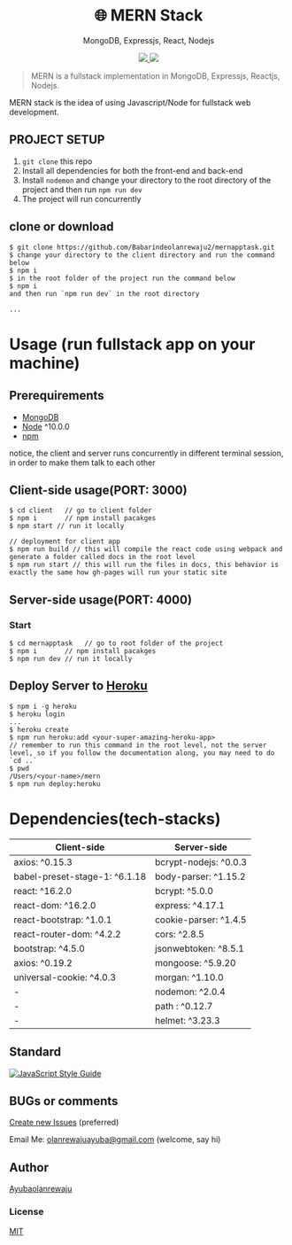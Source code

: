 <h1 align="center">
🌐 MERN Stack
</h1>
<p align="center">
MongoDB, Expressjs, React, Nodejs
</p>

<p align="center">
   <a href="https://travis-ci.com/amazingandyyy/mern">
      <img src="https://travis-ci.com/amazingandyyy/mern.svg?branch=master" />
   </a>
   <a href="https://github.com/amazingandyyy/mern/blob/master/LICENSE">
      <img src="https://img.shields.io/badge/License-MIT-green.svg" />
   </a>
</p>

> MERN is a fullstack implementation in MongoDB, Expressjs, Reactjs, Nodejs.

MERN stack is the idea of using Javascript/Node for fullstack web development.

## PROJECT SETUP

1. `git clone` this repo
2. Install all dependencies for both the front-end and back-end
3. Install `nodemon` and change your directory to the root directory of the project and then run `npm run dev`
4. The project will run concurrently

## clone or download

```terminal
$ git clone https://github.com/Babarindeolanrewaju2/mernapptask.git
$ change your directory to the client directory and run the command below
$ npm i
$ in the root folder of the project run the command below
$ npm i
and then run `npm run dev` in the root directory

...
```

# Usage (run fullstack app on your machine)

## Prerequirements

- [MongoDB](https://gist.github.com/nrollr/9f523ae17ecdbb50311980503409aeb3)
- [Node](https://nodejs.org/en/download/) ^10.0.0
- [npm](https://nodejs.org/en/download/package-manager/)

notice, the client and server runs concurrently in different terminal session, in order to make them talk to each other

## Client-side usage(PORT: 3000)

```terminal
$ cd client   // go to client folder
$ npm i       // npm install pacakges
$ npm start // run it locally

// deployment for client app
$ npm run build // this will compile the react code using webpack and generate a folder called docs in the root level
$ npm run start // this will run the files in docs, this behavior is exactly the same how gh-pages will run your static site
```

## Server-side usage(PORT: 4000)

### Start

```terminal
$ cd mernapptask   // go to root folder of the project
$ npm i       // npm install pacakges
$ npm run dev // run it locally
```

## Deploy Server to [Heroku](https://dashboard.heroku.com/)

```terminal
$ npm i -g heroku
$ heroku login
...
$ heroku create
$ npm run heroku:add <your-super-amazing-heroku-app>
// remember to run this command in the root level, not the server level, so if you follow the documentation along, you may need to do `cd ..`
$ pwd
/Users/<your-name>/mern
$ npm run deploy:heroku
```

# Dependencies(tech-stacks)

| Client-side                   | Server-side           |
| ----------------------------- | --------------------- |
| axios: ^0.15.3                | bcrypt-nodejs: ^0.0.3 |
| babel-preset-stage-1: ^6.1.18 | body-parser: ^1.15.2  |
| react: ^16.2.0                | bcrypt: ^5.0.0        |
| react-dom: ^16.2.0            | express: ^4.17.1      |
| react-bootstrap: ^1.0.1       | cookie-parser: ^1.4.5 |
| react-router-dom: ^4.2.2      | cors: ^2.8.5          |
| bootstrap: ^4.5.0             | jsonwebtoken: ^8.5.1  |
| axios: ^0.19.2                | mongoose: ^5.9.20     |
| universal-cookie: ^4.0.3      | morgan: ^1.10.0       |
| -                             | nodemon: ^2.0.4       |
| -                             | path : ^0.12.7        |
| -                             | helmet: ^3.23.3       |

## Standard

[![JavaScript Style Guide](https://cdn.rawgit.com/standard/standard/master/badge.svg)](https://github.com/standard/standard)

## BUGs or comments

[Create new Issues](https://github.com/amazingandyyy/mern/issues) (preferred)

Email Me: olanrewajuayuba@gmail.com (welcome, say hi)

## Author

[Ayubaolanrewaju](https://amazingandyyy.com)

### License

[MIT](https://github.com/amazingandyyy/mern/blob/master/LICENSE)
